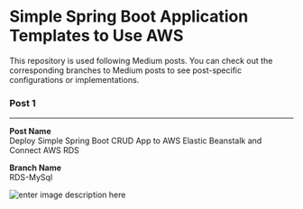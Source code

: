 #  Simple Spring Boot  Application Templates to Use AWS 
  
This repository is used following Medium posts. You can check out the corresponding branches to Medium posts to see post-specific configurations or implementations.

### Post 1
---
**Post Name** 
</br>
 Deploy Simple Spring Boot CRUD App to AWS Elastic Beanstalk and Connect AWS RDS
 
**Branch Name**
</br>
 RDS-MySql
 
![enter image description here](https://cdn-images-1.medium.com/max/800/1*O8QG7ghox_EgmDEslfkfJA.png)
